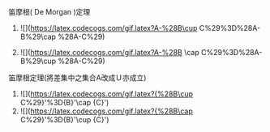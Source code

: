 笛摩根\( De Morgan \)定理

1. ![](https://latex.codecogs.com/gif.latex?A-%28B\cup C%29%3D%28A-B%29\cap %28A-C%29)

2. ![](https://latex.codecogs.com/gif.latex?A-%28B \cap C%29%3D%28A-B%29\cup %28A-C%29)

笛摩根定理\(將差集中之集合A改成Ｕ亦成立\)

1. ![](https://latex.codecogs.com/gif.latex?{%28B\cup C%29}'%3D{B}'\cap {C}')
2. ![](https://latex.codecogs.com/gif.latex?{%28B\cap C%29}'%3D{B}'\cup {C}')     



